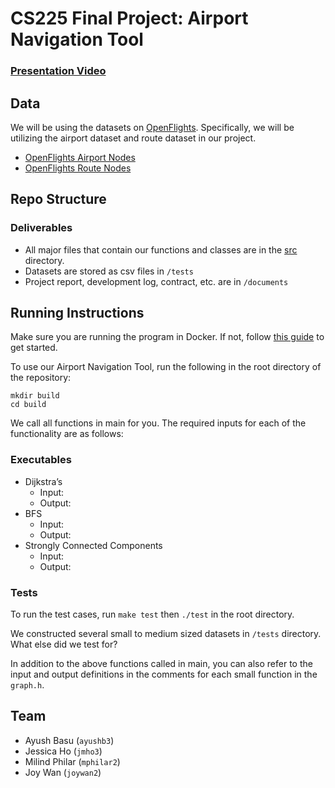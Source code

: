 # CS225 Final Project: Airport Navigation Tool
### [Presentation Video](URL)
## Data
We will be using the datasets on [OpenFlights](https://openflights.org/data.html). Specifically, we will be utilizing the airport dataset and route dataset in our project.
* [OpenFlights Airport Nodes](https://raw.githubusercontent.com/jpatokal/openflights/master/data/airports.dat)
* [OpenFlights Route Nodes](https://raw.githubusercontent.com/jpatokal/openflights/master/data/routes.dat)

## Repo Structure
### Deliverables
* All major files that contain our functions and classes are in the [src](https://github.com/Milnil/cs225final-nerds/tree/main/src) directory.
* Datasets are stored as csv files in `/tests`
* Project report, development log, contract, etc. are in `/documents`

## Running Instructions
Make sure you are running the program in Docker. If not, follow [this guide](https://courses.engr.illinois.edu/cs225/sp2022/resources/own-machine/) to get started.

To use our Airport Navigation Tool, run the following in the root directory of the repository:
```
mkdir build
cd build
```

We call all functions in main for you. The required inputs for each of the functionality are as follows:

### Executables
* Dijkstra’s
  * Input:
  * Output:
* BFS
  * Input:
  * Output:
* Strongly Connected Components
  * Input:
  * Output:

### Tests
To run the test cases, run `make test` then `./test` in the root directory.

We constructed several small to medium sized datasets in `/tests` directory. What else did we test for?

In addition to the above functions called in main, you can also refer to the input and output definitions in the comments for each small function in the `graph.h`.  

## Team
*  Ayush Basu (` ayushb3 `)
*  Jessica Ho (` jmho3 `)
*  Milind Philar (` mphilar2 `)
*  Joy Wan (` joywan2 `)
